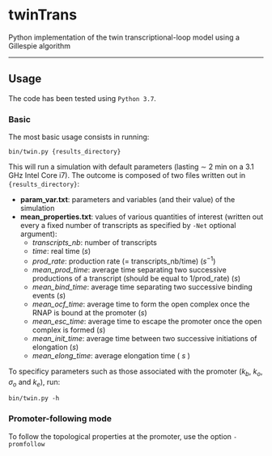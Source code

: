 # twinTrans
Python implementation of the twin transcriptional-loop model using a Gillespie algorithm

---

## Usage

The code has been tested using `Python 3.7`.

### Basic

The most basic usage consists in running:

```
bin/twin.py {results_directory}
```

This will run a simulation with default parameters (lasting $\sim$ 2 min on a 3.1 GHz Intel Core i7). The outcome is composed of two files written out in `{results_directory}`: 

- **param_var.txt**: parameters and variables (and their value) of the simulation 
- **mean_properties.txt**: values of various quantities of interest (written out every a fixed number of transcripts as specified by `-Net` optional argument):
  - *transcripts_nb*: number of transcripts
  - *time*: real time ($s$)
  - *prod_rate*: production rate (= transcripts_nb/time) ($s^{-1}$)
  - *mean_prod_time*: average time separating two successive productions of a transcript (should be equal to 1/prod_rate) ($s$)
  - *mean_bind_time*: average time separating two successive binding events ($s$)
  - *mean_ocf_time*: average time to form the open complex once the RNAP is bound at the promoter ($s$)
  - *mean_esc_time*: average time to escape the promoter once the open complex is formed ($s$)
  - *mean_init_time*: average time between two successive initiations of elongation ($s$)
  - *mean_elong_time*: average elongation time ( $s$ )

To specificy parameters such as those associated with the promoter ($k_b$, $k_o$, $\sigma_o$ and $k_e$), run:

    bin/twin.py -h

### Promoter-following mode

To follow the topological properties at the promoter, use the option `-promfollow`


    

